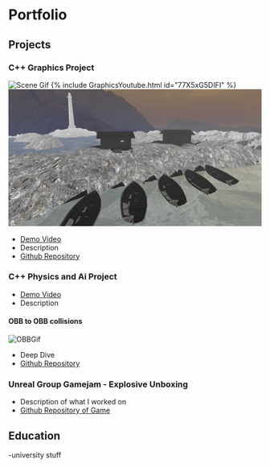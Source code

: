 # Portfolio

## Projects

### C++ Graphics Project
![Scene Gif](docs/assets/MLH_Graphics_HalfTide.gif)
{% include GraphicsYoutube.html id="77X5xG5DIFI" %}
[![Michael Humphriss CSC8502 Graphics](docs/assets/graphicsThumbnail.png)](https://www.youtube.com/watch?v=77X5xG5DIFI)
- [Demo Video](https://www.youtube.com/watch?v=77X5xG5DIFI)
- Description
- [Github Repository](https://github.com/mlhumphriss/CSC8502-OpenGLGraphics)

### C++ Physics and Ai Project
- [Demo Video](https://www.youtube.com/watch?v=DAe-hkx5NWY)
- Description
#### OBB to OBB collisions
![OBBGif](docs/assets/OBBCubesRocking.gif)
- Deep Dive
- [Github Repository](https://github.com/mlhumphriss/CSC8503-NetworkCodebase)

### Unreal Group Gamejam - Explosive Unboxing
- Description of what I worked on
- [Github Repository of Game](https://github.com/AlfieOnGit/ExplosiveUnboxing)



## Education
-university stuff
